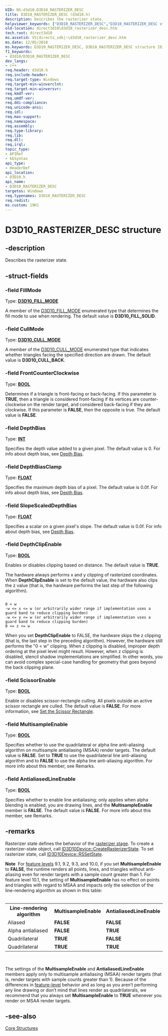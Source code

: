 ```yaml
---
UID: NS:d3d10.D3D10_RASTERIZER_DESC
title: D3D10_RASTERIZER_DESC (d3d10.h)
description: Describes the rasterizer state.
helpviewer_keywords: ["D3D10_RASTERIZER_DESC","D3D10_RASTERIZER_DESC structure [Direct3D 10]","c7cc2dab-949f-f064-3ae8-72b463253e0d","d3d10/D3D10_RASTERIZER_DESC","direct3d10.d3d10_rasterizer_desc"]
old-location: direct3d10\d3d10_rasterizer_desc.htm
tech.root: direct3d10
ms.assetid: VS|directx_sdk|~\d3d10_rasterizer_desc.htm
ms.date: 12/05/2018
ms.keywords: D3D10_RASTERIZER_DESC, D3D10_RASTERIZER_DESC structure [Direct3D 10], c7cc2dab-949f-f064-3ae8-72b463253e0d, d3d10/D3D10_RASTERIZER_DESC, direct3d10.d3d10_rasterizer_desc
f1_keywords:
- d3d10/D3D10_RASTERIZER_DESC
dev_langs:
- c++
req.header: d3d10.h
req.include-header: 
req.target-type: Windows
req.target-min-winverclnt: 
req.target-min-winversvr: 
req.kmdf-ver: 
req.umdf-ver: 
req.ddi-compliance: 
req.unicode-ansi: 
req.idl: 
req.max-support: 
req.namespace: 
req.assembly: 
req.type-library: 
req.lib: 
req.dll: 
req.irql: 
topic_type:
- APIRef
- kbSyntax
api_type:
- HeaderDef
api_location:
- D3D10.h
api_name:
- D3D10_RASTERIZER_DESC
targetos: Windows
req.typenames: D3D10_RASTERIZER_DESC
req.redist: 
ms.custom: 19H1
---
```


# D3D10_RASTERIZER_DESC structure


## -description


Describes the rasterizer state.


## -struct-fields




### -field FillMode

Type: <b><a href="https://docs.microsoft.com/windows/desktop/api/d3d10/ne-d3d10-d3d10_fill_mode">D3D10_FILL_MODE</a></b>

A member of the <a href="https://docs.microsoft.com/windows/desktop/api/d3d10/ne-d3d10-d3d10_fill_mode">D3D10_FILL_MODE</a> enumerated type that determines the fill mode to use when rendering.  The default value is <b>D3D10_FILL_SOLID</b>.


### -field CullMode

Type: <b><a href="https://docs.microsoft.com/windows/desktop/api/d3d10/ne-d3d10-d3d10_cull_mode">D3D10_CULL_MODE</a></b>

A member of the <a href="https://docs.microsoft.com/windows/desktop/api/d3d10/ne-d3d10-d3d10_cull_mode">D3D10_CULL_MODE</a> enumerated type that indicates whether triangles facing the specified direction are drawn.  The default value is <b>D3D10_CULL_BACK</b>.


### -field FrontCounterClockwise

Type: <b><a href="https://docs.microsoft.com/windows/desktop/WinProg/windows-data-types">BOOL</a></b>

Determines if a triangle is front-facing or back-facing. If this parameter is <b>TRUE</b>, then a triangle is considered front-facing if its vertices are counter-clockwise on the render target, and considered back-facing if they are clockwise. If this parameter is <b>FALSE</b>, then the opposite is true.  The default value is <b>FALSE</b>.


### -field DepthBias

Type: <b><a href="https://docs.microsoft.com/windows/desktop/WinProg/windows-data-types">INT</a></b>

Specifies the depth value added to a given pixel. The default value is 0. For info about depth bias, see <a href="https://docs.microsoft.com/windows/desktop/direct3d11/d3d10-graphics-programming-guide-output-merger-stage-depth-bias">Depth Bias</a>.


### -field DepthBiasClamp

Type: <b><a href="https://docs.microsoft.com/windows/desktop/WinProg/windows-data-types">FLOAT</a></b>

Specifies the maximum depth bias of a pixel. The default value is 0.0f. For info about depth bias, see <a href="https://docs.microsoft.com/windows/desktop/direct3d11/d3d10-graphics-programming-guide-output-merger-stage-depth-bias">Depth Bias</a>.


### -field SlopeScaledDepthBias

Type: <b><a href="https://docs.microsoft.com/windows/desktop/WinProg/windows-data-types">FLOAT</a></b>

Specifies a scalar on a given pixel's slope. The default value is 0.0f. For info about depth bias, see <a href="https://docs.microsoft.com/windows/desktop/direct3d11/d3d10-graphics-programming-guide-output-merger-stage-depth-bias">Depth Bias</a>.


### -field DepthClipEnable

Type: <b><a href="https://docs.microsoft.com/windows/desktop/WinProg/windows-data-types">BOOL</a></b>

Enables or disables clipping based on distance.  The default value is <b>TRUE</b>.

The hardware always performs x and y clipping of rasterized coordinates. When <b>DepthClipEnable</b> is set to the default value, the hardware also clips the z value (that is, the hardware performs the last step of the following algorithm).


<pre class="syntax" xml:space="preserve"><code>
0 &lt; w
-w &lt;= x &lt;= w (or arbitrarily wider range if implementation uses a guard band to reduce clipping burden)
-w &lt;= y &lt;= w (or arbitrarily wider range if implementation uses a guard band to reduce clipping burden)
0 &lt;= z &lt;= w
</code></pre>
When you set <b>DepthClipEnable</b> to FALSE, the hardware skips the z clipping (that is, the last step in the preceding algorithm). However, the hardware still performs the "0 &lt; w" clipping. When z clipping is disabled, improper depth ordering at the pixel level might result. However, when z clipping is disabled, stencil shadow implementations are simplified. In other words, you can avoid complex special-case handling for geometry that goes beyond the back clipping plane.



### -field ScissorEnable

Type: <b><a href="https://docs.microsoft.com/windows/desktop/WinProg/windows-data-types">BOOL</a></b>

Enable or disables scissor-rectangle culling. All pixels outside an active scissor rectangle are culled. The default value is <b>FALSE</b>. For more information, see <a href="https://docs.microsoft.com/windows/desktop/direct3d11/d3d10-graphics-programming-guide-rasterizer-stage-getting-started">Set the Scissor Rectangle</a>.


### -field MultisampleEnable

Type: <b><a href="https://docs.microsoft.com/windows/desktop/WinProg/windows-data-types">BOOL</a></b>

Specifies whether to use the quadrilateral or alpha line anti-aliasing algorithm on multisample antialiasing (MSAA) render targets. The default value is <b>FALSE</b>. Set to <b>TRUE</b> to use the quadrilateral line anti-aliasing algorithm and to <b>FALSE</b> to use the alpha line anti-aliasing algorithm. For more info about this member, see Remarks.


### -field AntialiasedLineEnable

Type: <b><a href="https://docs.microsoft.com/windows/desktop/WinProg/windows-data-types">BOOL</a></b>

Specifies whether to enable line antialiasing; only applies when alpha blending is enabled, you are drawing lines, and the <b>MultisampleEnable</b> member is <b>FALSE</b>.  The default value is <b>FALSE</b>. For more info about this member, see Remarks.


## -remarks



Rasterizer state defines the behavior of the <a href="https://docs.microsoft.com/windows/desktop/direct3d11/d3d10-graphics-programming-guide-rasterizer-stage">rasterizer stage</a>. To create a rasterizer-state object, call <a href="https://docs.microsoft.com/windows/desktop/api/d3d10/nf-d3d10-id3d10device-createrasterizerstate">ID3D10Device::CreateRasterizerState</a>. To set rasterizer state, call <a href="https://docs.microsoft.com/windows/desktop/api/d3d10/nf-d3d10-id3d10device-rssetstate">ID3D10Device::RSSetState</a>.

<div class="alert"><b>Note</b>  For <a href="https://docs.microsoft.com/windows/desktop/direct3d11/overviews-direct3d-11-devices-downlevel-intro">feature levels</a> 9.1, 9.2, 9.3, and 10.0, if you set <b>MultisampleEnable</b> to <b>FALSE</b>, the runtime renders all points, lines, and triangles without anti-aliasing even for render targets with a sample count greater than 1. For feature level 10.1, the setting of <b>MultisampleEnable</b> has no effect on points and triangles with regard to MSAA and impacts only the selection of the line-rendering algorithm as shown in this table:</div>
<div> </div>

<table>
<tr>
<th>Line-rendering algorithm</th>
<th><b>MultisampleEnable</b></th>
<th><b>AntialiasedLineEnable</b></th>
</tr>
<tr>
<td>Aliased</td>
<td><b>FALSE</b></td>
<td><b>FALSE</b></td>
</tr>
<tr>
<td>Alpha antialiased</td>
<td><b>FALSE</b></td>
<td><b>TRUE</b></td>
</tr>
<tr>
<td>Quadrilateral</td>
<td><b>TRUE</b></td>
<td><b>FALSE</b></td>
</tr>
<tr>
<td>Quadrilateral</td>
<td><b>TRUE</b></td>
<td><b>TRUE</b></td>
</tr>
</table>
 



The settings of the <b>MultisampleEnable</b> and <b>AntialiasedLineEnable</b> members apply only to multisample antialiasing (MSAA) render targets (that is, render targets with sample counts greater than 1). Because of the differences in <a href="https://docs.microsoft.com/windows/desktop/direct3d11/overviews-direct3d-11-devices-downlevel-intro">feature-level</a> behavior and as long as you aren’t performing any line drawing or don’t mind that lines render as quadrilaterals, we recommend that you always set <b>MultisampleEnable</b> to <b>TRUE</b> whenever you render on MSAA render targets.




## -see-also




<a href="https://docs.microsoft.com/windows/desktop/direct3d10/d3d10-graphics-reference-d3d10-core-structures">Core Structures</a>
 

 

